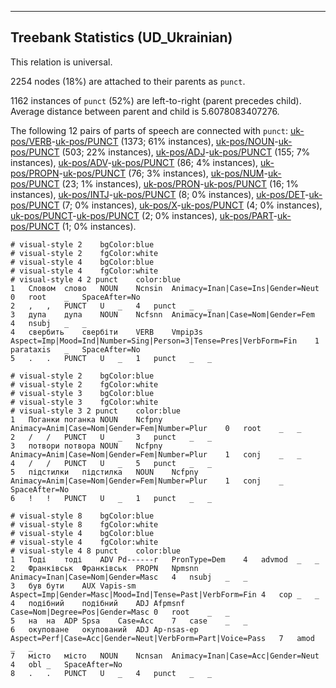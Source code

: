 

--------------------------------------------------------------------------------

## Treebank Statistics (UD_Ukrainian)

This relation is universal.

2254 nodes (18%) are attached to their parents as `punct`.

1162 instances of `punct` (52%) are left-to-right (parent precedes child).
Average distance between parent and child is 5.6078083407276.

The following 12 pairs of parts of speech are connected with `punct`: [uk-pos/VERB]()-[uk-pos/PUNCT]() (1373; 61% instances), [uk-pos/NOUN]()-[uk-pos/PUNCT]() (503; 22% instances), [uk-pos/ADJ]()-[uk-pos/PUNCT]() (155; 7% instances), [uk-pos/ADV]()-[uk-pos/PUNCT]() (86; 4% instances), [uk-pos/PROPN]()-[uk-pos/PUNCT]() (76; 3% instances), [uk-pos/NUM]()-[uk-pos/PUNCT]() (23; 1% instances), [uk-pos/PRON]()-[uk-pos/PUNCT]() (16; 1% instances), [uk-pos/INTJ]()-[uk-pos/PUNCT]() (8; 0% instances), [uk-pos/DET]()-[uk-pos/PUNCT]() (7; 0% instances), [uk-pos/X]()-[uk-pos/PUNCT]() (4; 0% instances), [uk-pos/PUNCT]()-[uk-pos/PUNCT]() (2; 0% instances), [uk-pos/PART]()-[uk-pos/PUNCT]() (1; 0% instances).


~~~ conllu
# visual-style 2	bgColor:blue
# visual-style 2	fgColor:white
# visual-style 4	bgColor:blue
# visual-style 4	fgColor:white
# visual-style 4 2 punct	color:blue
1	Словом	слово	NOUN	Ncnsin	Animacy=Inan|Case=Ins|Gender=Neut	0	root	_	SpaceAfter=No
2	,	,	PUNCT	U	_	4	punct	_	_
3	дупа	дупа	NOUN	Ncfsnn	Animacy=Inan|Case=Nom|Gender=Fem	4	nsubj	_	_
4	свербить	свербіти	VERB	Vmpip3s	Aspect=Imp|Mood=Ind|Number=Sing|Person=3|Tense=Pres|VerbForm=Fin	1	parataxis	_	SpaceAfter=No
5	.	.	PUNCT	U	_	1	punct	_	_

~~~


~~~ conllu
# visual-style 2	bgColor:blue
# visual-style 2	fgColor:white
# visual-style 3	bgColor:blue
# visual-style 3	fgColor:white
# visual-style 3 2 punct	color:blue
1	Поганки	поганка	NOUN	Ncfpny	Animacy=Anim|Case=Nom|Gender=Fem|Number=Plur	0	root	_	_
2	/	/	PUNCT	U	_	3	punct	_	_
3	потвори	потвора	NOUN	Ncfpny	Animacy=Anim|Case=Nom|Gender=Fem|Number=Plur	1	conj	_	_
4	/	/	PUNCT	U	_	5	punct	_	_
5	підстилки	підстилка	NOUN	Ncfpny	Animacy=Anim|Case=Nom|Gender=Fem|Number=Plur	1	conj	_	SpaceAfter=No
6	!	!	PUNCT	U	_	1	punct	_	_

~~~


~~~ conllu
# visual-style 8	bgColor:blue
# visual-style 8	fgColor:white
# visual-style 4	bgColor:blue
# visual-style 4	fgColor:white
# visual-style 4 8 punct	color:blue
1	Тоді	тоді	ADV	Pd------r	PronType=Dem	4	advmod	_	_
2	Франківськ	Франківськ	PROPN	Npmsnn	Animacy=Inan|Case=Nom|Gender=Masc	4	nsubj	_	_
3	був	бути	AUX	Vapis-sm	Aspect=Imp|Gender=Masc|Mood=Ind|Tense=Past|VerbForm=Fin	4	cop	_	_
4	подібний	подібний	ADJ	Afpmsnf	Case=Nom|Degree=Pos|Gender=Masc	0	root	_	_
5	на	на	ADP	Spsa	Case=Acc	7	case	_	_
6	окуповане	окупований	ADJ	Ap-nsas-ep	Aspect=Perf|Case=Acc|Gender=Neut|VerbForm=Part|Voice=Pass	7	amod	_	_
7	місто	місто	NOUN	Ncnsan	Animacy=Inan|Case=Acc|Gender=Neut	4	obl	_	SpaceAfter=No
8	.	.	PUNCT	U	_	4	punct	_	_

~~~


